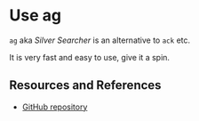 # Use ag

`ag` aka _Silver Searcher_ is an alternative to `ack` etc.

It is very fast and easy to use, give it a spin.

## Resources and References

- [GitHub repository](https://github.com/ggreer/the_silver_searcher)

